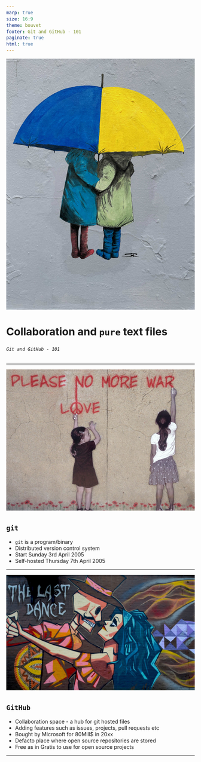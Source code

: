 ```yaml
---
marp: true
size: 16:9
theme: bouvet
footer: Git and GitHub - 101
paginate: true  
html: true
---
```

<!-- _class: lead -->
![bg right:42% opacity:.8](../cde/resources/children_umbrella_ukrain_c.jpg)

# Collaboration and `pure` text files
###### `Git and GitHub - 101`

---
![bg opacity:.3](../cde/resources/peace-g3bf9dbf34_1280.jpg)
## `git`

* `git` is a program/binary
* Distributed version control system
* Start Sunday 3rd April 2005
* Self-hosted Thursday 7th April 2005

---
<style scoped>
section blockquote {
  font-size: 1.5rem;
  text-align: center;
  vertical-align: center;
  margin-top: 1rem;
}
</style>
![bg opacity:.3](../cde/resources/street-art-1183812_1280.jpg)

## `GitHub`

* Collaboration space - a hub for git hosted files
* Adding features such as issues, projects, pull requests etc
* Bought by Microsoft for 80Mill$ in 20xx
* Defacto place where open source repositories are stored
* Free as in Gratis to use for open source projects

---
